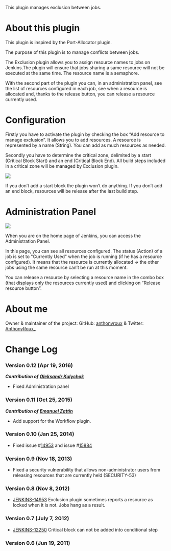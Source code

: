 This plugin manages exclusion between jobs.

# About this plugin

This plugin is inspired by the Port-Allocator plugin.

The purpose of this plugin is to manage conflicts between jobs.

The Exclusion plugin allows you to assign resource names to jobs on
Jenkins.The plugin will ensure that jobs sharing a same resource will
not be executed at the same time. The resource name is a semaphore.

With the second part of the plugin you can, in an administration panel,
see the list of resources configured in each job, see when a resource is
allocated and, thanks to the release button, you can release a resource
currently used.

# Configuration

Firstly you have to activate the plugin by checking the box “Add
resource to manage exclusion”. It allows you to add resources. A
resource is represented by a name (String). You can add as much
resources as needed.

Secondly you have to determine the critical zone, delimited by a start
(Critical Block Start) and an end (Critical Block End). All build steps
included in a critical zone will be managed by Exclusion plugin.

  
![](docs/images/firstscreen.JPG)

If you don’t add a start block the plugin won’t do anything. If you
don’t add an end block, resources will be release after the last build
step.

# Administration Panel

![](docs/images/screen4.JPG)

When you are on the home page of Jenkins, you can access the
Administration Panel.

In this page, you can see all resources configured. The status (Action)
of a job is set to "Currently Used" when the job is running (if he has a
resource configured). It means that the resource is currently allocated
-\> the other jobs using the same resource can’t be run at this moment.

You can release a resource by selecting a resource name in the combo box
(that displays only the resources currently used) and clicking on
“Release resource button”.

# About me

Owner & maintainer of the project: GitHub:
[anthonyroux](https://github.com/anthonyroux) & Twitter:
[AnthonyRoux\_](https://twitter.com/AnthonyRoux_)

# Change Log

### Version 0.12 (Apr 19, 2016)

***Contribution of*** ***[Oleksandr
Kulychok](https://github.com/kool79)***

-   Fixed Administration panel 

### Version 0.11 (Oct 25, 2015)

***Contribution of*** ***[Emanuel
Zattin](https://github.com/emanuelez)***

-   Add support for the Workflow plugin.

### Version 0.10 (Jan 25, 2014)

-   Fixed issue
    \#[14953](https://issues.jenkins-ci.org/browse/JENKINS-14953) and
    issue \#[15884](https://issues.jenkins-ci.org/browse/JENKINS-15884)

### Version 0.9 (Nov 18, 2013)

-   Fixed a security vulnerability that allows non-administrator users
    from releasing resources that are currently held (SECURITY-53)

### Version 0.8 (Nov 8, 2012)

-   [JENKINS-14953](https://issues.jenkins-ci.org/browse/JENKINS-14953)
    Exclusion plugin sometimes reports a resource as locked when it is
    not. Jobs hang as a result.

### Version 0.7 (July 7, 2012)

-   [JENKINS-12250](https://issues.jenkins-ci.org/browse/JENKINS-12250)
    Critical block can not be added into conditional step

### Version 0.6 (Jun 19, 2011)
